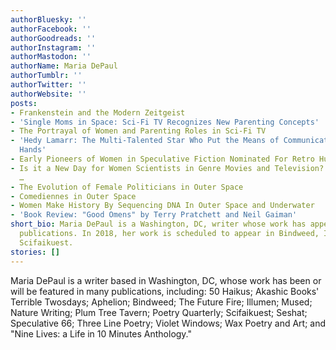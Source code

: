```yaml
---
authorBluesky: ''
authorFacebook: ''
authorGoodreads: ''
authorInstagram: ''
authorMastodon: ''
authorName: Maria DePaul
authorTumblr: ''
authorTwitter: ''
authorWebsite: ''
posts:
- Frankenstein and the Modern Zeitgeist
- 'Single Moms in Space: Sci-Fi TV Recognizes New Parenting Concepts'
- The Portrayal of Women and Parenting Roles in Sci-Fi TV
- 'Hedy Lamarr: The Multi-Talented Star Who Put the Means of Communication into Our
  Hands'
- Early Pioneers of Women in Speculative Fiction Nominated For Retro Hugo Awards
- Is it a New Day for Women Scientists in Genre Movies and Television? Not Quite Yet
  …
- The Evolution of Female Politicians in Outer Space
- Comediennes in Outer Space
- Women Make History By Sequencing DNA In Outer Space and Underwater
- 'Book Review: "Good Omens" by Terry Pratchett and Neil Gaiman'
short_bio: Maria DePaul is a Washington, DC, writer whose work has appeared in many
  publications. In 2018, her work is scheduled to appear in Bindweed, Illumen, and
  Scifaikuest.
stories: []
---
```


Maria DePaul is a writer based in Washington, DC, whose work has been or will be featured in many publications, including: 50 Haikus; Akashic Books' Terrible Twosdays; Aphelion; Bindweed; The Future Fire; Illumen; Mused; Nature Writing; Plum Tree Tavern; Poetry Quarterly; Scifaikuest; Seshat; Speculative 66; Three Line Poetry; Violet Windows; Wax Poetry and Art; and "Nine Lives: a Life in 10 Minutes Anthology."